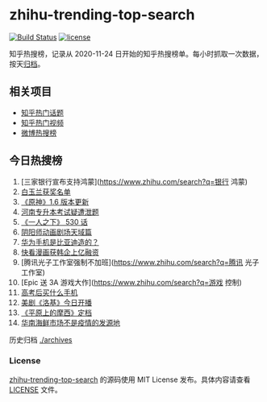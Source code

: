 # zhihu-trending-top-search

[![Build Status](https://github.com/justjavac/zhihu-trending-top-search/workflows/ci/badge.svg?branch=main)](https://github.com/justjavac/zhihu-trending-top-search/actions)
[![license](https://img.shields.io/github/license/justjavac/zhihu-trending-top-search)](https://github.com/justjavac/zhihu-trending-top-search/blob/main/LICENSE)

知乎热搜榜，记录从 2020-11-24 日开始的知乎热搜榜单。每小时抓取一次数据，按天[归档](./archives)。

## 相关项目

- [知乎热门话题](https://github.com/justjavac/zhihu-trending-hot-questions)
- [知乎热门视频](https://github.com/justjavac/zhihu-trending-hot-video)
- [微博热搜榜](https://github.com/justjavac/weibo-trending-hot-search)

## 今日热搜榜

<!-- BEGIN -->
<!-- 最后更新时间 Fri Jun 11 2021 14:07:02 GMT+0800 (China Standard Time) -->

1. [三家银行宣布支持鸿蒙](https://www.zhihu.com/search?q=银行 鸿蒙)
2. [白玉兰获奖名单](https://www.zhihu.com/search?q=白玉兰)
3. [《原神》1.6 版本更新](https://www.zhihu.com/search?q=原神)
4. [河南专升本考试疑遭泄题](https://www.zhihu.com/search?q=河南专升本)
5. [《一人之下》 530 话](https://www.zhihu.com/search?q=一人之下)
6. [阴阳师动画剧场天域篇](https://www.zhihu.com/search?q=阴阳师)
7. [华为手机是比亚迪造的？](https://www.zhihu.com/search?q=华为手机)
8. [快看漫画获韩企上亿融资](https://www.zhihu.com/search?q=快看漫画)
9. [腾讯光子工作室强制不加班](https://www.zhihu.com/search?q=腾讯 光子工作室)
10. [Epic 送 3A 游戏大作](https://www.zhihu.com/search?q=游戏 控制)
11. [高考后买什么手机](https://www.zhihu.com/search?q=高考后手机)
12. [美剧《洛基》今日开播](https://www.zhihu.com/search?q=洛基)
13. [《平原上的摩西》定档](https://www.zhihu.com/search?q=平原上的摩西)
14. [华南海鲜市场不是疫情的发源地](https://www.zhihu.com/search?q=华南海鲜市场)

<!-- END -->

历史归档 [./archives](./archives)

### License

[zhihu-trending-top-search](https://github.com/justjavac/zhihu-trending-top-search)
的源码使用 MIT License 发布。具体内容请查看 [LICENSE](./LICENSE) 文件。
